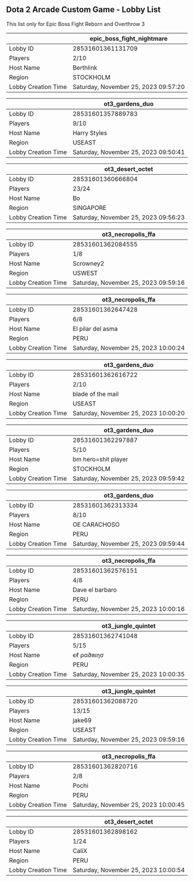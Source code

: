 ## Dota 2 Arcade Custom Game - Lobby List

This list only for Epic Boss Fight Reborn and Overthrow 3

|  | epic_boss_fight_nightmare |
| ------ | ------ |
| Lobby ID | 28531601361131709 |
| Players | 2/10 |
| Host Name | Berthlink |
| Region | STOCKHOLM |
| Lobby Creation Time | Saturday, November 25, 2023 09:57:20 |


|  | ot3_gardens_duo |
| ------ | ------ |
| Lobby ID | 28531601357889783 |
| Players | 9/10 |
| Host Name | Harry Styles |
| Region | USEAST |
| Lobby Creation Time | Saturday, November 25, 2023 09:50:41 |


|  | ot3_desert_octet |
| ------ | ------ |
| Lobby ID | 28531601360666804 |
| Players | 23/24 |
| Host Name | Bo |
| Region | SINGAPORE |
| Lobby Creation Time | Saturday, November 25, 2023 09:56:23 |


|  | ot3_necropolis_ffa |
| ------ | ------ |
| Lobby ID | 28531601362084555 |
| Players | 1/8 |
| Host Name | Scrowney2 |
| Region | USWEST |
| Lobby Creation Time | Saturday, November 25, 2023 09:59:16 |


|  | ot3_necropolis_ffa |
| ------ | ------ |
| Lobby ID | 28531601362647428 |
| Players | 6/8 |
| Host Name | El pilar del asma |
| Region | PERU |
| Lobby Creation Time | Saturday, November 25, 2023 10:00:24 |


|  | ot3_gardens_duo |
| ------ | ------ |
| Lobby ID | 28531601362616722 |
| Players | 2/10 |
| Host Name | blade of the mail |
| Region | USEAST |
| Lobby Creation Time | Saturday, November 25, 2023 10:00:20 |


|  | ot3_gardens_duo |
| ------ | ------ |
| Lobby ID | 28531601362297887 |
| Players | 5/10 |
| Host Name | bm hero=shit player |
| Region | STOCKHOLM |
| Lobby Creation Time | Saturday, November 25, 2023 09:59:42 |


|  | ot3_gardens_duo |
| ------ | ------ |
| Lobby ID | 28531601362313334 |
| Players | 8/10 |
| Host Name | OE  CARACHOSO |
| Region | PERU |
| Lobby Creation Time | Saturday, November 25, 2023 09:59:44 |


|  | ot3_necropolis_ffa |
| ------ | ------ |
| Lobby ID | 28531601362576151 |
| Players | 4/8 |
| Host Name | Dave el barbaro |
| Region | PERU |
| Lobby Creation Time | Saturday, November 25, 2023 10:00:16 |


|  | ot3_jungle_quintet |
| ------ | ------ |
| Lobby ID | 28531601362741048 |
| Players | 5/15 |
| Host Name | єℓ ρα∂яιησ |
| Region | PERU |
| Lobby Creation Time | Saturday, November 25, 2023 10:00:35 |


|  | ot3_jungle_quintet |
| ------ | ------ |
| Lobby ID | 28531601362088720 |
| Players | 13/15 |
| Host Name | jake69 |
| Region | USEAST |
| Lobby Creation Time | Saturday, November 25, 2023 09:59:16 |


|  | ot3_necropolis_ffa |
| ------ | ------ |
| Lobby ID | 28531601362820716 |
| Players | 2/8 |
| Host Name | Pochi |
| Region | PERU |
| Lobby Creation Time | Saturday, November 25, 2023 10:00:45 |


|  | ot3_desert_octet |
| ------ | ------ |
| Lobby ID | 28531601362898162 |
| Players | 1/24 |
| Host Name | CaliX |
| Region | PERU |
| Lobby Creation Time | Saturday, November 25, 2023 10:00:54 |


